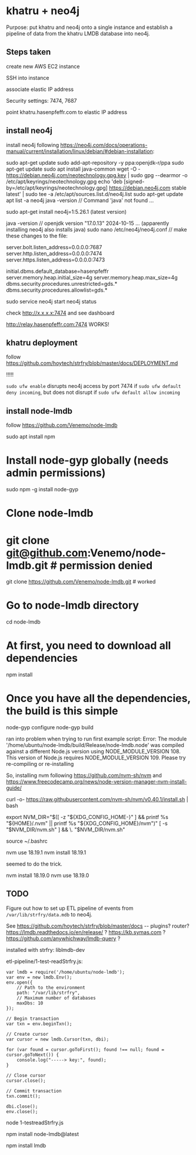 khatru + neo4j
=====

Purpose: put khatru and neo4j onto a single instance and establish a pipeline of data from the khatru LMDB database into neo4j.

## Steps taken

create new AWS EC2 instance

SSH into instance

associate elastic IP address

Security settings: 7474, 7687

point khatru.hasenpfeffr.com to elastic IP address 

## install neo4j

install neo4j following https://neo4j.com/docs/operations-manual/current/installation/linux/debian/#debian-installation:

sudo apt-get update
sudo add-apt-repository -y ppa:openjdk-r/ppa
sudo apt-get update
sudo apt install java-common
wget -O - https://debian.neo4j.com/neotechnology.gpg.key | sudo gpg --dearmor -o /etc/apt/keyrings/neotechnology.gpg
echo 'deb [signed-by=/etc/apt/keyrings/neotechnology.gpg] https://debian.neo4j.com stable latest' | sudo tee -a /etc/apt/sources.list.d/neo4j.list
sudo apt-get update
apt list -a neo4j
java -version // Command 'java' not found ...

sudo apt-get install neo4j=1:5.26.1 (latest version)

java -version // openjdk version "17.0.13" 2024-10-15 ... (apparently installing neo4j also installs java)
sudo nano /etc/neo4j/neo4j.conf
// make these changes to the file:

server.bolt.listen_address=0.0.0.0:7687
server.http.listen_address=0.0.0.0:7474
server.https.listen_address=0.0.0.0:7473

initial.dbms.default_database=hasenpfeffr
server.memory.heap.initial_size=4g
server.memory.heap.max_size=4g
dbms.security.procedures.unrestricted=gds.*
dbms.security.procedures.allowlist=gds.*

sudo service neo4j start
neo4j status

check http://x.x.x.x:7474 and see dashboard

http://relay.hasenpfeffr.com:7474 WORKS!

## khatru deployment 

follow https://github.com/hoytech/strfry/blob/master/docs/DEPLOYMENT.md

!!!!!

`sudo ufw enable` disrupts neo4j access by port 7474 if `sudo ufw default deny incoming`, but does not disrupt if `sudo ufw default allow incoming`

## install node-lmdb 

follow https://github.com/Venemo/node-lmdb

sudo apt install npm

# Install node-gyp globally (needs admin permissions)
sudo npm -g install node-gyp

# Clone node-lmdb
# git clone git@github.com:Venemo/node-lmdb.git # permission denied

git clone https://github.com/Venemo/node-lmdb.git # worked

# Go to node-lmdb directory
cd node-lmdb

# At first, you need to download all dependencies
npm install

# Once you have all the dependencies, the build is this simple
node-gyp configure
node-gyp build

ran into problem when trying to run first example script:
Error: The module '/home/ubuntu/node-lmdb/build/Release/node-lmdb.node'
was compiled against a different Node.js version using
NODE_MODULE_VERSION 108. This version of Node.js requires
NODE_MODULE_VERSION 109. Please try re-compiling or re-installing

So, installing nvm following https://github.com/nvm-sh/nvm and https://www.freecodecamp.org/news/node-version-manager-nvm-install-guide/

curl -o- https://raw.githubusercontent.com/nvm-sh/nvm/v0.40.1/install.sh | bash

export NVM_DIR="$([ -z "${XDG_CONFIG_HOME-}" ] && printf %s "${HOME}/.nvm" || printf %s "${XDG_CONFIG_HOME}/nvm")"
[ -s "$NVM_DIR/nvm.sh" ] && \. "$NVM_DIR/nvm.sh"

source ~/.bashrc

nvm use 18.19.1
nvm install 18.19.1

seemed to do the trick. 

nvm install 18.19.0
nvm use 18.19.0

## TODO

Figure out how to set up ETL pipeline of events from `/var/lib/strfry/data.mdb` to neo4j.

See https://github.com/hoytech/strfry/blob/master/docs -- plugins? router?
https://lmdb.readthedocs.io/en/release/ ?
https://kb.symas.com ?
https://github.com/anywhichway/lmdb-query ?

installed with strfry:
liblmdb-dev


etl-pipeline/1-test-readStrfry.js:

```
var lmdb = require('/home/ubuntu/node-lmdb');
var env = new lmdb.Env();
env.open({
    // Path to the environment
    path: "/var/lib/strfry",
    // Maximum number of databases
    maxDbs: 10
});

// Begin transaction
var txn = env.beginTxn();

// Create cursor
var cursor = new lmdb.Cursor(txn, dbi);

for (var found = cursor.goToFirst(); found !== null; found = cursor.goToNext()) {
    console.log("-----> key:", found);
}

// Close cursor
cursor.close();

// Commit transaction
txn.commit();

dbi.close();
env.close();
```

node 1-testreadStrfry.js

npm install node-lmdb@latest

npm install lmdb
